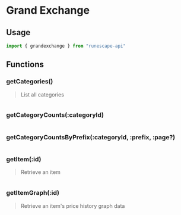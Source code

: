# Grand Exchange

## Usage

```javascript
import { grandexchange } from "runescape-api"
```

## Functions

### getCategories\(\) <a id="getcategories"></a>

> List all categories

```javascript

```

### getCategoryCounts\(:categoryId\) <a id="getcategorycounts-categoryid"></a>

```javascript

```

### getCategoryCountsByPrefix\(:categoryId, :prefix, :page?\) <a id="getcategorycountsbyprefix-categoryid-prefix-page"></a>

```javascript

```

### getItem\(:id\) <a id="getitem-id"></a>

> Retrieve an item

```javascript

```

### getItemGraph\(:id\) <a id="getitemgraph-id"></a>

> Retrieve an item's price history graph data

```javascript

```

